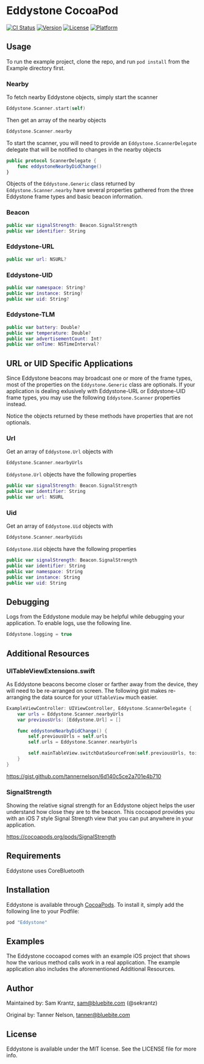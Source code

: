 # Eddystone CocoaPod

[![CI Status](http://img.shields.io/travis/BlueBiteLLC/eddystone-ios.svg?style=flat)](https://travis-ci.org/BlueBiteLLC/eddystone-ios)
[![Version](https://img.shields.io/cocoapods/v/Eddystone.svg?style=flat)](http://cocoapods.org/pods/Eddystone)
[![License](https://img.shields.io/cocoapods/l/Eddystone.svg?style=flat)](http://cocoapods.org/pods/Eddystone)
[![Platform](https://img.shields.io/cocoapods/p/Eddystone.svg?style=flat)](http://cocoapods.org/pods/Eddystone)

## Usage

To run the example project, clone the repo, and run `pod install` from the Example directory first.

### Nearby

To fetch nearby Eddystone objects, simply start the scanner

```swift
Eddystone.Scanner.start(self)
```

Then get an array of the nearby objects

```swift
Eddystone.Scanner.nearby
```

To start the scanner, you will need to provide an `Eddystone.ScannerDelegate` delegate that will be notified to changes in the nearby objects

```swift
public protocol ScannerDelegate {
    func eddystoneNearbyDidChange()
}
```

Objects of the `Eddystone.Generic` class returned by `Eddystone.Scanner.nearby` have several properties gathered from the three Eddystone frame types and basic beacon information.

### Beacon
```swift
public var signalStrength: Beacon.SignalStrength
public var identifier: String
```

### Eddystone-URL
```swift
public var url: NSURL?
```

### Eddystone-UID
```swift
public var namespace: String?
public var instance: String?
public var uid: String?
```

### Eddystone-TLM
```swift
public var battery: Double?
public var temperature: Double?
public var advertisementCount: Int?
public var onTime: NSTimeInterval?
```

## URL or UID Specific Applications

Since Eddystone beacons may broadcast one or more of the frame types, most of the properties on the `Eddystone.Generic` class are optionals. If your application is dealing exlusively with Eddystone-URL or Eddystone-UID frame types, you may use the following `Eddystone.Scanner` properties instead.

Notice the objects returned by these methods have properties that are not optionals.

### Url
Get an array of `Eddystone.Url` objects with

```swift
Eddystone.Scanner.nearbyUrls
```

`Eddystone.Url` objects have the following properties

```swift
public var signalStrength: Beacon.SignalStrength
public var identifier: String
public var url: NSURL
```

### Uid
Get an array of `Eddystone.Uid` objects with

```swift
Eddystone.Scanner.nearbyUids
```

`Eddystone.Uid` objects have the following properties

```swift
public var signalStrength: Beacon.SignalStrength
public var identifier: String
public var namespace: String
public var instance: String
public var uid: String
```

## Debugging

Logs from the Eddystone module may be helpful while debugging your application. To enable logs, use the following line.

```swift
Eddystone.logging = true
```

## Additional Resources

### UITableViewExtensions.swift

As Eddystone beacons become closer or farther away from the device, they will need to be re-arranged on screen. The following gist makes re-arranging the data source for your `UITableView` much easier.

```swift
ExampleViewController: UIViewController, Eddystone.ScannerDelegate {
    var urls = Eddystone.Scanner.nearbyUrls
    var previousUrls: [Eddystone.Url] = []

    func eddystoneNearbyDidChange() {
        self.previousUrls = self.urls
        self.urls = Eddystone.Scanner.nearbyUrls

        self.mainTableView.switchDataSourceFrom(self.previousUrls, to: self.urls, withAnimation: .Top)
    }    
}
```

<https://gist.github.com/tannernelson/6d140c5ce2a701e4b710>

### SignalStrength

Showing the relative signal strength for an Eddystone object helps the user understand how close they are to the beacon. This cocoapod provides you with an iOS 7 style Signal Strength view that you can put anywhere in your application.

<https://cocoapods.org/pods/SignalStrength>

## Requirements

Eddystone uses CoreBluetooth

## Installation

Eddystone is available through [CocoaPods](http://cocoapods.org). To install
it, simply add the following line to your Podfile:

```ruby
pod "Eddystone"
```

## Examples

The Eddystone cocoapod comes with an example iOS project that shows how the various method calls work in a real application. The example application also includes the aforementioned Additional Resources.

## Author

Maintained by: Sam Krantz, sam@bluebite.com (@sekrantz)

Original by: Tanner Nelson, tanner@bluebite.com

## License

Eddystone is available under the MIT license. See the LICENSE file for more info.
